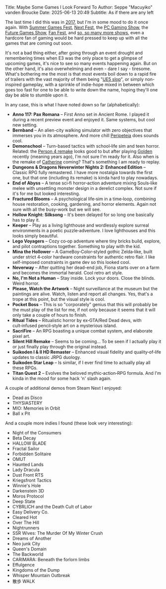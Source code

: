 Title: Maybe Some Games I Look Forward To
Author: Seppe "Macuyiko" vanden Broucke
Date: 2025-06-13 20:49
Subtitle: As if there are any left

The last time I did this was in [2017](/post/2017/some-games-to-look-forward-to-in-2017.html), but I'm in some mood to do it once again. With [Summer Games Fest](https://www.summergamefest.com/), [Next Fest](https://store.steampowered.com/sale/nextfest), the [PC Gaming Show](https://www.pcgamingshow.com/), the [Future Games Show](https://www.futuregamesshow.com/), [Fan Fest](https://www.ign.com/events/fanfest), and [so, so many more shows](https://www.gamespot.com/articles/summer-game-conference-schedule-2025/1100-6531627/), even a hardcore fan of gaming would be hard pressed to keep up with all the games that are coming out soon.

It's not a bad thing either, after going through an event drought and remembering times when E3 was the only place to get a glimpse of upcoming games, it's nice to see so many events happening again. But on the other hand, it's also overwhelming and even - dare I say - tiresome. What's bothering me the most is that most events boil down to a rapid fire of trailers with the vast majority of them being "[UE5 slop](https://x.com/MichaelDoesLife/status/1912145802673238028)", or simply non-inspired gameplay, with a sprinkle of indie-hope mixed in between which goes too fast for one to be able to write down the name, hoping they'll one day be able to stumble upon it.

In any case, this is what I have noted down so far (alphabetically):

- **Anno 117: Pax Romana** – First Anno set in Ancient Rome. I played it during a recent preview event and enjoyed it. Same systems, but cool new setting.
- **Bernband** – An alien-city walking simulator with zero objectives that immerses you in its atmosphere. And more chill [Peripeteia](https://store.steampowered.com/app/1437760/Peripeteia/) does sounds cool.
- **Demonschool** – Turn-based tactics with school‑life sim and teen horror. Related: the [Person 4 remake](https://gamerant.com/persona-4-remake-revival-confirmed-original-p4g/) looks good to but after playing [Golden](https://store.steampowered.com/app/1113000/Persona_4_Golden/) recently (meaning years ago), I'm not sure I'm ready for it. Also when is the remake of [Catherine](https://screenrant.com/catherine-replay-atlus-game-op-ed/) coming? That's something I am ready to replay.
- **Dungeons & Dragons Neverwinter Nights 2: Enhanced Edition** – Classic RPG fully remastered. I have more nostalgia towards the first one, but that one (including its remake) is kinda hard to play nowadays.
- **End of Abyss** – A tense sci‑fi horror‑action adventure mixing Souls‑like melee with unsettling monster design in a derelict complex. Not sure if it's for me but looked interesting.
- **Fractured Blooms** – A psychological life‑sim in a time‑loop, combining house restoration, cooking, gardening, and horror elements. Again not sure with all the busy-work but we will see.
- **Hollow Knight: Silksong** – It's been delayed for so long one basically has to play it.
- **Keeper** – Play as a living lighthouse and wordlessly explore surreal environments in a poetic puzzle‑adventure. I love lighthouses and this looks simply beautiful.
- **Lego Voyagers** – Cozy co‑op adventure where tiny bricks build, explore, and pilot contraptions together. Something to play with the kid.
- **Mina the Hollower** – A GameBoy‑Color‑styled gothic Zelda‑like, built under strict 4‑color hardware constraints for authentic retro flair. I like self-imposed constraints in game dev so this looked cool.
- **Neverway** – After quitting her dead-end job, Fiona starts over on a farm and becomes the immortal herald. Cool retro art style.
- **No, I'm Not a Human** – Stay inside. Lock your doors. Close the blinds. Weird horror.
- **Please, Watch the Artwork** – Night surveillance at the museum but the paintings are alive. Watch, listen and report all changes. Yes, that's a trope at this point, but the visual style is cool.
- **Pocket Boss** – This is so "corporately" genius that this will probably be the must play of the list for me, if not only because it seems that it will only take a couple of hours to finish.
- **Ritual Tides** – Ritualistic horror by ex‑GTA/Red Dead devs, with cult‑infused pencil‑style art on a mysterious island.
- **SacriFire** – An RPG boasting a unique combat system, and elaborate pixel art.
- **Silent Hill Remake** – Seems to be coming... To be seen if I actually play it or just finally play through the original instead.
- **Suikoden I & II HD Remaster** – Enhanced visual fidelity and quality‑of‑life updates to classic JRPG duology.
- **Suikoden Star Leap** – Is similar, if I ever find time to actually play all these RPGs.
- **Titan Quest 2** – Evolves the beloved mythic‑action‑RPG formula. And I'm kinda in the mood for some hack 'n' slash again.

A couple of additional demos from Steam Next I enjoyed:

- Dead as Disco
- THYSIASTERY
- MIO: Memories in Orbit
- Ball x Pit

And a couple more indies I found (these look very interesting):

- Night of the Consumers
- Beta Decay
- HALLOW BLADE
- Fractal Sailor
- Forbidden Solitaire 
- OMUT
- Haunted Lands
- Lady Dracula
- Dust Front RTS
- Kriegsfront Tactics
- Winnie's Hole
- Darkenstein 3D
- Moros Protocol
- Deep State 
- CYBRLICH and the Death Cult of Labor
- Easy Delivery Co.
- Cleared Hot
- Over The Hill
- Nightrunners 
- SSR Wives: The Murder Of My Winter Crush
- Dreams of Another
- Neo junk City
- Queen's Domain
- The Backworld
- CARIMARA: Beneath the forlorn limbs
- Effulgence
- Kingdoms of the Dump
- Whisper Mountain Outbreak
- 散歩 WALK

